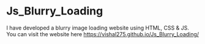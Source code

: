 # Js_Blurry_Loading
I have developed a blurry image loading website using HTML, CSS &amp; JS. You can visit the website here https://vishal275.github.io/Js_Blurry_Loading/
